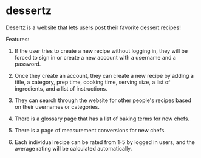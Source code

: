 # dessertz

Desertz is a website that lets users post their favorite dessert recipes!

Features:

1. If the user tries to create a new recipe without logging in, they will be forced to sign in or create a new account with a username and a password.

2. Once they create an account, they can create a new recipe by adding a title, a category, prep time, cooking time, serving size, a list of ingredients, and a list of instructions.

3. They can search through the website for other people's recipes based on their usernames or categories.

4. There is a glossary page that has a list of baking terms for new chefs.

5. There is a page of measurement conversions for new chefs.

6. Each individual recipe can be rated from 1-5 by logged in users, and the average rating will be calculated automatically.

